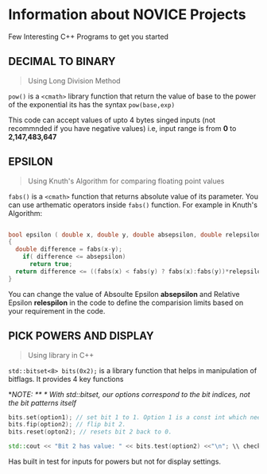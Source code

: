 # Information about NOVICE Projects

Few Interesting C++ Programs to get you started

## DECIMAL TO BINARY
> Using Long Division Method

`pow()` is a `<cmath>` library function that return the value of base to the power of the exponential its has the syntax `pow(base,exp)`

This code can accept values of upto 4 bytes singed inputs (not recommnded if you have negative values) i.e, input range is from **0** to **2,147,483,647**

## EPSILON

> Using Knuth's Algorithm for comparing floating point values

`fabs()` is a `<cmath>` function that returns absolute value of its parameter. You can use arthematic operators inside `fabs()` function. For example in Knuth's Algorithm:

```cpp

bool epsilon ( double x, double y, double absepsilon, double relepsilon)
{
  double difference = fabs(x-y);
    if( difference <= absepsilon)
      return true;
  return difference <= ((fabs(x) < fabs(y) ? fabs(x):fabs(y))*relepsilon);
}

```
You can change the value of Absoulte Epsilon **absepsilon** and Relative Epsilon **relespilon** in the code to define the comparision limits based on your requirement in the code.

## PICK POWERS AND DISPLAY

> Using <bitset> library in C++

`std::bitset<8> bits(0x2);` is a <bitset> library function that helps in manipulation of bitflags. It provides 4 key functions

**NOTE: ** * With std::bitset, our options correspond to the bit indices, not the bit patterns itself*

```cpp
bits.set(option1); // set bit 1 to 1. Option 1 is a const int which needs to be declared.
bits.fip(option2); // flip bit 2.
bits.reset(opton2); // resets bit 2 back to 0.

std::cout << "Bit 2 has value: " << bits.test(option2) <<"\n"; \\ check the current value of bit 2

````
Has built in test for inputs for powers but not for display settings.